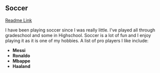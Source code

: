 ## Soccer
[Readme Link](myLib/README.md)

I have been playing soccer since I was really little. I've played all through gradeschool and some in Highschool. Soccer is a lot of fun and I enjoy playing it as it is one of my hobbies. A list of pro players I like include:

- **Messi**
- **Ronaldo**
- **Mbappe**
- **Haaland**
